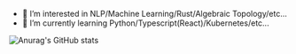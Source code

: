 - 👀 I’m interested in NLP/Machine Learning/Rust/Algebraic Topology/etc...
- 🌱 I’m currently learning Python/Typescript(React)/Kubernetes/etc...

![Anurag's GitHub stats](https://github-readme-stats.vercel.app/api?username=cheedah&count_private=true&theme=material-palenight)

<!---
cheedah/cheedah is a ✨ special ✨ repository because its `README.md` (this file) appears on your GitHub profile.
You can click the Preview link to take a look at your changes.
--->
